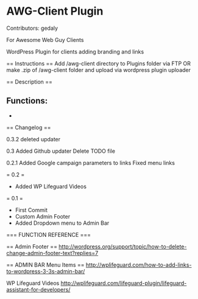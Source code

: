 AWG-Client Plugin
=========================
Contributors: gedaly

For Awesome Web Guy Clients

WordPress Plugin for clients adding branding and links


== Instructions ==
Add /awg-client directory to Plugins folder via FTP
OR
make .zip of /awg-client folder and upload via wordpress plugin uploader


== Description ==

Functions:
-
-

== Changelog ==

0.3.2
deleted updater

0.3
Added Github updater
Delete TODO file

0.2.1
Added Google campaign parameters to links
Fixed menu links

= 0.2 =
* Added WP Lifeguard Videos

= 0.1 =
* First Commit
* Custom Admin Footer 
* Added Dropdown menu to Admin Bar


=== FUNCTION REFERENCE ===

== Admin Footer ==
http://wordpress.org/support/topic/how-to-delete-change-admin-footer-text?replies=7

== ADMIN BAR Menu Items ==
http://wplifeguard.com/how-to-add-links-to-wordpress-3-3s-admin-bar/

WP Lifeguard Videos
http://wplifeguard.com/lifeguard-plugin/lifeguard-assistant-for-developers/ 